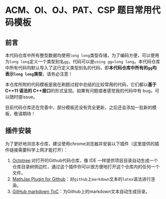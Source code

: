 # ACM、OI、OJ、PAT、CSP 题目常用代码模板

## 前言

本代码仓库中所有整型数据均使用`long long`类型存储，为了编码方便，可以使用为`long long`定义一个类型别名`gg`，代码可以是`using gg=long long`。本代码仓库中所有代码均默认导入了这行定义类型别名的代码，即**本代码仓库中所有的`gg`均表示`long long`类型**，请务必注意！

本仓库所附的代码模板是我在刷题过程中总结的比较常用的代码，它们都以**基于 C++11 语法的 C++接口**的形式呈现。如果有问题或者感觉我的代码中有 bug，可以随时提issue。

目前代码仓库还在完善中，部分模板还没有完全更新，之后还会添加一批新的模板，敬请期待！

## 插件安装

为了更好地浏览本仓库，建议使用chrome浏览器并安装以下插件（这里提供的插件链接需要科学上网才能打开）：
1. [Octotree](https://chrome.google.com/webstore/detail/octotree/bkhaagjahfmjljalopjnoealnfndnagc):对打开的Github代码仓库，像 IDE 一样提供项目目录自动生成一个仓库目录树侧边栏，通过这个插件你可以很方便地打开这个仓库内的任何一个文件。
2. [MathJax Plugin for Github](https://chrome.google.com/webstore/detail/mathjax-plugin-for-github/ioemnmodlmafdkllaclgeombjnmnbima)：对`github`上`markdown`文本的`latex`语法进行渲染。
3. [GitHub markdown ToC](https://chrome.google.com/webstore/detail/github-markdown-toc/cfpkfjibjpmhgbkoihopadfkdelkjglh)：为Github上的markdown文本自动生成目录。

